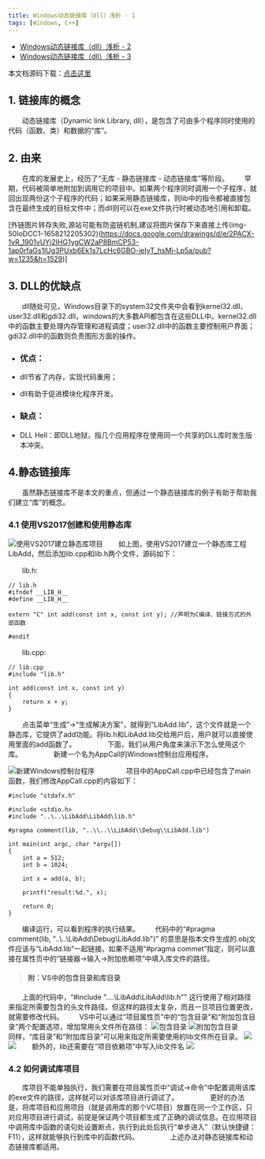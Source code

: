 ```yaml
---
title: Windows动态链接库（dll）浅析 - 1
tags: [Windows, C++]
---
```


* [Windows动态链接库（dll）浅析 - 2](/2018/04/17/Windows动态链接库（dll）浅析%20-%202/)
* [Windows动态链接库（dll）浅析 - 3](/2018/04/17/Windows动态链接库（dll）浅析%20-%203/)

本文档源码下载：[点击这里](/assets/20180417101050329-LibraryTest.zip)

##  1. 链接库的概念

　　动态链接库（Dynamic link Library, dll），是包含了可由多个程序同时使用的代码（函数、类）和数据的“库”。
　　
##  2. 由来
　　在库的发展史上，经历了“无库 - 静态链接库 - 动态链接库”等阶段。
　　早期，代码被简单地附加到调用它的项目中。如果两个程序同时调用一个子程序，就回出现两份这个子程序的代码；如果采用静态链接库，则lib中的指令都被直接包含在最终生成的目标文件中；而dll则可以在exe文件执行时被动态地引用和卸载。

[外链图片转存失败,源站可能有防盗链机制,建议将图片保存下来直接上传(img-50IoDCC1-1658212205302)(https://docs.google.com/drawings/d/e/2PACX-1vR_1901vUYj2IHG1ygCW2aP8BmCP53-1ap0rfaGs1lUg3PUxb6Ek1s7LcHc6GBO-ieIyT_hsMi-Lp5a/pub?w=1235&h=1529)]

##  3. DLL的优缺点
　　dll随处可见，Windows目录下的system32文件夹中会看到kernel32.dll、user32.dll和gdi32.dll，windows的大多数API都包含在这些DLL中。kernel32.dll中的函数主要处理内存管理和进程调度；user32.dll中的函数主要控制用户界面；gdi32.dll中的函数则负责图形方面的操作。

* ### 优点：

 
 * dll节省了内存，实现代码重用；
 * dll有助于促进模块化程序开发。

* ### 缺点：

 * DLL Hell：即DLL地狱，指几个应用程序在使用同一个共享的DLL库时发生版本冲突。

## 4.静态链接库
　　虽然静态链接库不是本文的重点，但通过一个静态链接库的例子有助于帮助我们建立“库”的概念。
　　
### 4.1 使用VS2017创建和使用静态库
![使用VS2017建立静态库项目](https://img-blog.csdnimg.cn/img_convert/794d38fe8930a46366eb370cf34ed628.png)
　　如上图，使用VS2017建立一个静态库工程LibAdd，然后添加lib.cpp和lib.h两个文件，源码如下：
    
　　lib.h:
    
    // lib.h
    #ifndef __LIB_H__    
    #define __LIB_H__    
    
    extern "C" int add(const int x, const int y); //声明为C编译、链接方式的外部函数
    
    #endif

　　lib.cpp:
    
    // lib.cpp
    #include "lib.h"

    int add(const int x, const int y)
    {
    	return x + y;
    }

　　点击菜单“生成”->“生成解决方案”，就得到“LibAdd.lib”，这个文件就是一个静态库，它提供了add功能。将lib.h和LibAdd.lib交给用户后，用户就可以直接使用里面的add函数了。
　　
　　下面，我们从用户角度来演示下怎么使用这个库。
　　
　　新建一个名为AppCall的Windows控制台应用程序。

![新建Windows控制台程序](https://img-blog.csdnimg.cn/img_convert/76cbb695c854a1cd1b77adcc11aabbe8.png)
　　
　　项目中的AppCall.cpp中已经包含了main函数，我们修改AppCall.cpp的内容如下：

    #include "stdafx.h"

    #include <stdio.h>
    #include "..\..\LibAdd\LibAdd\lib.h"

    #pragma comment(lib, "..\\..\\LibAdd\\Debug\\LibAdd.lib")

    int main(int argc, char *argv[])
    {
    	int a = 512;
    	int b = 1024;
    
    	int x = add(a, b);
    
    	printf("result:%d.", x);
    
        return 0;
    }

　　编译运行，可以看到程序的执行结果。
　　代码中的“#pragma comment(lib, "..\\..\\LibAdd\\Debug\\LibAdd.lib")” 的意思是指本文件生成的.obj文件应该与“LibAdd.lib”一起链接。如果不适用“#pragma commet”指定，则可以直接在属性页中的“链接器->输入->附加依赖项”中填入库文件的路径。

> #### 附：VS中的包含目录和库目录
　　上面的代码中，“#include "..\..\LibAdd\LibAdd\lib.h"” 这行使用了相对路径来指定所需要包含的头文件路径。但这样的路径太复杂，而且一旦项目位置更改，就需要修改代码。
　　VS中可以通过“项目属性页”中的“包含目录”和“附加包含目录”两个配置选项，增加常用头文件所在路径：
![包含目录](https://img-blog.csdnimg.cn/img_convert/b3febe6a10b66e30640a5b2893e483d9.png)
![附加包含目录](https://img-blog.csdnimg.cn/img_convert/b98401ba19146709a69f946d6246314f.png)
　　同样，“库目录”和“附加库目录”可以用来指定所需要使用的lib文件所在目录。
![](https://img-blog.csdnimg.cn/img_convert/1f2b0daddd17360596ce0a6067185369.png)
![](https://img-blog.csdnimg.cn/img_convert/cf97dcbbdeb16eb92afebca33ef231a5.png)
　　额外的，lib还需要在“项目依赖项”中写入lib文件名
![](https://img-blog.csdnimg.cn/img_convert/49813d8521c95d044161243e792ae5b7.png)

### 4.2 如何调试库项目

　　库项目不能单独执行，我们需要在项目属性页中“调试->命令”中配置调用该库的exe文件的路径，这样就可以对该库项目进行调试了。
　　
　　更好的办法是，将库项目和应用项目（就是调用库的那个VC项目）放置在同一个工作区，只对应用项目进行调试，前提是保证两个项目都生成了正确的调试信息。在应用项目中调用库中函数的语句处设置断点，执行到此处后执行“单步进入”（默认快捷键：F11），这样就能够执行到库中的函数代码。
　　
　　上述办法对静态链接库和动态链接库都适用。
